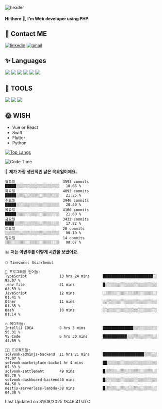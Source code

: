 ![header](https://capsule-render.vercel.app/api?type=waving&color=auto&height=300&section=header&text=Elin&fontSize=90&animation=twinkling)

#### Hi there 👋, I'm <b>Web developer</b> using PHP. ####

<!--
- 🔭 I’m currently working on Uniwill
- 🌱 I’m currently learning Vue or React or Python.
-->

<!---#### I am PHP developer --->

## 💌 Contact ME ###
[<img src='https://img.shields.io/badge/-EunjiKo-%230A66C2?style=flat-square&logo=LinkedIn&logoColor=white' alt='linkedin'>](https://www.linkedin.com/in/https://www.linkedin.com/in/eunji-ko-00a907164//)  [<img src='https://img.shields.io/badge/-einee214%40gmail.com-%23EA4335?style=flat-square&logo=Gmail&logoColor=white' alt='gmail'>](einee214@gmail.com)  


## ✨ Languages
<img src='https://img.shields.io/badge/-PHP-%23777BB4?style=for-the-badge&logo=PHP&logoColor=white'> <img src='https://img.shields.io/badge/-Laravel-%23FF2D20?style=for-the-badge&logo=Laravel&logoColor=white'> <img src='https://img.shields.io/badge/Jquery-%230769AD?style=for-the-badge&logo=Jquery&logoColor=white'> <img src='https://img.shields.io/badge/CSS3-%231572B6?style=for-the-badge&logo=CSS3&logoColor=white'> <img src='https://img.shields.io/badge/Bootstrap-%237952B3?style=for-the-badge&logo=Bootstrap&logoColor=white' > <img src='https://img.shields.io/badge/MySQL-%234479A1?style=for-the-badge&logo=MySQL&logoColor=white' >

## 🌷 TOOLS
<img src='https://img.shields.io/badge/PHPSTORM-%23000000?style=for-the-badge&logo=PhpStorm&logoColor=white' > <img src='https://img.shields.io/badge/GitLab-%23FCA121?style=for-the-badge&logo=GitLab&logoColor=white' > <img src='https://img.shields.io/badge/GitHub-%23181717?style=for-the-badge&logo=GitHub&logoColor=white'>


## 🌞 WISH
- Vue or React
- Swift
- Flutter
- Python


[![Top Langs](https://github-readme-stats.vercel.app/api/top-langs/?username=ein214&layout=compact)](https://github.com/anuraghazra/github-readme-stats)

<!--START_SECTION:waka-->
![Code Time](http://img.shields.io/badge/Code%20Time-4%2C427%20hrs%2059%20mins-blue)

📅 **제가 가장 생산적인 날은 목요일이에요.** 

```text
월요일                      3593 commits        █████░░░░░░░░░░░░░░░░░░░░   18.66 % 
화요일                      4092 commits        █████░░░░░░░░░░░░░░░░░░░░   21.25 % 
수요일                      3946 commits        █████░░░░░░░░░░░░░░░░░░░░   20.49 % 
목요일                      4160 commits        █████░░░░░░░░░░░░░░░░░░░░   21.60 % 
금요일                      3432 commits        ████░░░░░░░░░░░░░░░░░░░░░   17.82 % 
토요일                      20 commits          ░░░░░░░░░░░░░░░░░░░░░░░░░   00.10 % 
일요일                      14 commits          ░░░░░░░░░░░░░░░░░░░░░░░░░   00.07 % 
```


📊 **저는 이번주를 이렇게 시간을 보냈어요.** 

```text
🕑︎ Timezone: Asia/Seoul

💬 프로그래밍 언어들: 
TypeScript               13 hrs 24 mins      ███████████████████████░░   92.07 % 
.env file                31 mins             █░░░░░░░░░░░░░░░░░░░░░░░░   03.59 % 
JavaScript               12 mins             ░░░░░░░░░░░░░░░░░░░░░░░░░   01.41 % 
Other                    11 mins             ░░░░░░░░░░░░░░░░░░░░░░░░░   01.35 % 
Bash                     10 mins             ░░░░░░░░░░░░░░░░░░░░░░░░░   01.14 % 

🔥 에디터들: 
IntelliJ IDEA            8 hrs 3 mins        ██████████████░░░░░░░░░░░   55.31 % 
VS Code                  6 hrs 30 mins       ███████████░░░░░░░░░░░░░░   44.69 % 

🐱‍💻 프로젝트들: 
solvook-adminjs-backend  11 hrs 21 mins      ███████████████████░░░░░░   77.97 % 
solvook-marketplace-backe1 hr 4 mins         ██░░░░░░░░░░░░░░░░░░░░░░░   07.33 % 
solvook-settlement       49 mins             █░░░░░░░░░░░░░░░░░░░░░░░░   05.70 % 
solvook-dashboard-backend40 mins             █░░░░░░░░░░░░░░░░░░░░░░░░   04.58 % 
nestjs-serverless-lambda-38 mins             █░░░░░░░░░░░░░░░░░░░░░░░░   04.38 % 
```


 Last Updated on 31/08/2025 18:46:41 UTC
<!--END_SECTION:waka-->

<!---![GitHub stats](https://github-readme-stats.vercel.app/api?username=ein214&show_icons=true&theme=dracula)  --->



